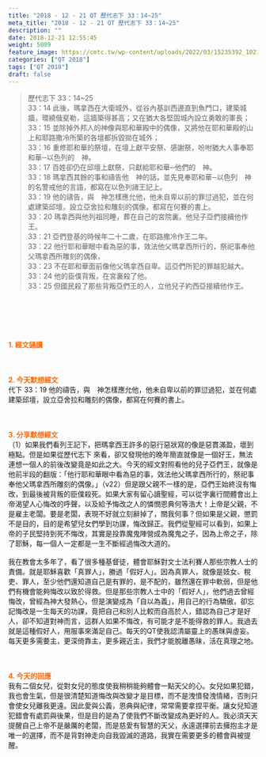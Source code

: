 ```yaml
---
title: "2018 - 12 - 21 QT 歷代志下 33：14~25"
meta_title: "2018 - 12 - 21 QT 歷代志下 33：14~25"
description: ""
date: 2018-12-21 12:55:45
weight: 5809
feature_image: https://cmtc.tw/wp-content/uploads/2022/03/15235392_10211799862337740_180693556567566654_o-1.webp
categories: ["QT 2018"]
tags: ["QT 2018"]
draft: false
---
```


<blockquote>歷代志下 33：14~25<br />
33：14 此後，瑪拿西在大衛城外，從谷內基訓西邊直到魚門口，建築城牆，環繞俄斐勒，這牆築得甚高；又在猶大各堅固城內設立勇敢的軍長；<br />
33：15 並除掉外邦人的神像與耶和華殿中的偶像，又將他在耶和華殿的山上和耶路撒冷所築的各壇都拆毀拋在城外；<br />
33：16 重修耶和華的祭壇，在壇上獻平安祭、感謝祭，吩咐猶大人事奉耶和華─以色列的　神。<br />
33：17 百姓卻仍在邱壇上獻祭，只獻給耶和華─他們的　神。<br />
33：18 瑪拿西其餘的事和禱告他　神的話，並先見奉耶和華─以色列　神的名警戒他的言語，都寫在以色列諸王記上。<br />
33：19 他的禱告，與　神怎樣應允他，他未自卑以前的罪愆過犯，並在何處建築邱壇，設立亞舍拉和雕刻的偶像，都寫在何賽的書上。<br />
33：20 瑪拿西與他列祖同睡，葬在自己的宮院裏。他兒子亞們接續他作王。<br />
33：21 亞們登基的時候年二十二歲，在耶路撒冷作王二年。<br />
33：22 他行耶和華眼中看為惡的事，效法他父瑪拿西所行的，祭祀事奉他父瑪拿西所雕刻的偶像，<br />
33：23 不在耶和華面前像他父瑪拿西自卑。這亞們所犯的罪越犯越大。<br />
33：24 他的臣僕背叛，在宮裏殺了他。<br />
33：25 但國民殺了那些背叛亞們王的人，立他兒子約西亞接續他作王。</blockquote><br />
&nbsp;<br />
<br />
&nbsp;<br />
<br />
<span style="color: #ff6600;"><strong>1. </strong><strong>經文誦讀</strong></span><br />
<br />
<span style="color: #ff6600;"><strong> </strong></span><br />
<br />
<span style="color: #ff6600;"><strong>2. 今天默想</strong><strong>經文<br />
</strong></span>代下 33：19 他的禱告，與　神怎樣應允他，他未自卑以前的罪愆過犯，並在何處建築邱壇，設立亞舍拉和雕刻的偶像，都寫在何賽的書上。<br />
<br />
&nbsp;<br />
<br />
<span style="color: #ff6600;"><strong>3. 分享默想經文<br />
</strong></span>（1）如果我們看列王記下，把瑪拿西王許多的惡行惡狀寫的像是惡貫滿盈，壞到極點。但是如果從歷代志下 來看，卻又發現他的晚年簡直就像是一個好王，無法連想一個人的前後改變竟是如此之大。今天的經文對照看他的兒子亞們王，就像是他前半段的翻版：「他行耶和華眼中看為惡的事，效法他父瑪拿西所行的，祭祀事奉他父瑪拿西所雕刻的偶像。」（v22）但是跟父親不一樣的是，亞們王始終沒有悔改，到最後被背叛的臣僕殺死。如果大家有留心讀聖經，可以從字裏行間體會出上帝渴望人心悔改的呼聲，以及給予悔改之人的憐憫恩典何等浩大！上帝是父親，不是雇主老闆。要是老闆，表現不好就立刻辭掉了，關我何事？但如果是父親，懲罰不是目的，目的是希望兒女們學到功課，悔改歸正。我們從聖經可以看到，如果上帝的子民堅持到死不悔改，其實是投靠魔鬼陣營成為魔鬼之子，因為上帝之子，除了耶穌，每一個人一定都是一生不斷經過悔改大道的。<br />
<br />
我在教會太多年了，看了很多種基督徒，體會耶穌對文士法利賽人那些宗教人士的責備。就是耶穌喜歡「真罪人」，勝過「假好人」。因為真罪人，就像是妓女、稅吏、罪人，至少他們還知道自己是有罪的，是不配的，雖然還在罪中軟弱，但是他們有機會能夠悔改以致於得救。但是那些宗教人士中的「假好人」，他們過去曾經悔改，曾經為神大發熱心，但是演變成為「自以為義」，用自己的行為驕傲，卻忘記悔改是一生每天的功課，竟把自己和別人比較而自高於人，錯認為自己才是好人，卻不知道對神而言，這群人如果不悔改，有可能才是不能得救的罪人。我過去就是這種假好人，用服事來滿足自己。每天的QT使我認清屬靈上的愚昩與虛妄。每天更多需要主，更深倚靠主，更多親近主，我們才能脫離愚昧，活在真理之地。<br />
<br />
&nbsp;<br />
<br />
<span style="color: #ff6600;"><strong>4. 今天的回應<br />
</strong></span>我有二個女兒，從對女兒的態度使我稍稍能夠體會一點天父的心。女兒如果犯錯，我也會生氣，但是很清楚知道悔改與改變才是目標，而不是洩憤發洩情緒，否則只會使女兒離我更遠。因此愛與公義，恩典與紀律，常常需要拿捏平衡。讓女兒知道犯錯會有處罰與後果，但是目的是為了使我們不斷改變成為更好的人。我必須天天提醒自己上帝不是嚴厲的老闆，而是慈愛有智慧的天父，永遠選擇前去擁抱主才是唯一的選擇，而不是背對神走向自我毀滅的道路，我實在需要更多的體會與被提醒。<br />
<br />
&nbsp;
        